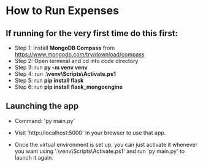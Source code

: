 # How to Run Expenses

## If running for the very first time do this first:
- Step 1: Install **MongoDB Compass** from https://www.mongodb.com/try/download/compass
- Step 2: Open terminal and cd into code directory
- Step 3: run **py -m venv venv**
- Step 4: run **.\venv\Scripts\Activate.ps1**
- Step 5: run **pip install flask**
- Step 6: run **pip install flask_mongoengine**

## Launching the app
- Command: 'py main.py'
- Visit 'http://localhost:5000' in your browser to use that app.

- Once the virtual environment is set up, you can just activate it whenever you want using '.\venv\Scripts\Activate.ps1' and run 'py main.py' to launch it again.
